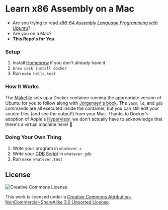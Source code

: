 # Learn x86 Assembly on a Mac

* Are you trying to read [*x86-64 Assembly Language Programming with Ubuntu*][1]?
* Are you on a Mac?
* **This Repo's for You**

### Setup
1. Install [Homebrew][3] if you don't already have it
2. `brew cask install docker`
3. Run `make hello.test`

### How It Works
The [Makefile][5] sets up a Docker container running the appropriate version of Ubuntu for you to
follow along with [Jorgensen's book][1]. The `yasm`, `ld`, and `gdb` commands are all executed
inside the container, but you can still edit your source files (and see the output!) from your Mac.
Thanks to Docker's adoption of Apple's [Hypervisor][6], we don't actually have to acknowledge that
there's a virtual machine here! 🎉

### Doing Your Own Thing
1. Write your program in `whatever.s`
2. Write your [GDB Script][4] in `whatever.gdb`
3. Run `make whatever.test`

## License
![Creative Commons License][8]

This work is licensed under a [Creative Commons Attribution-NonCommercial-ShareAlike 3.0 Unported
License][7].

[1]: http://www.egr.unlv.edu/~ed/x86.html
[3]: https://brew.sh
[4]: https://sourceware.org/gdb/onlinedocs/gdb/Command-Files.html
[5]: https://github.com/robertdfrench/assembly64/blob/master/Makefile
[6]: https://developer.apple.com/documentation/hypervisor
[7]: http://creativecommons.org/licenses/by-nc-sa/3.0/
[8]: https://i.creativecommons.org/l/by-nc-sa/3.0/88x31.png
